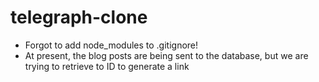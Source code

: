 # telegraph-clone
- Forgot to add node_modules to .gitignore!
- At present, the blog posts are being sent to the database, but we are trying to retrieve to ID to generate a link
